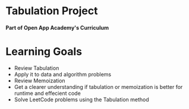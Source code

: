 # Tabulation Project
#### Part of Open App Academy's Curriculum

# Learning Goals
* Review Tabulation
* Apply it to data and algorithm problems
* Review Memoization
* Get a clearer understanding if tabulation or memoization is better for runtime and effecient code
* Solve LeetCode problems using the Tabulation method